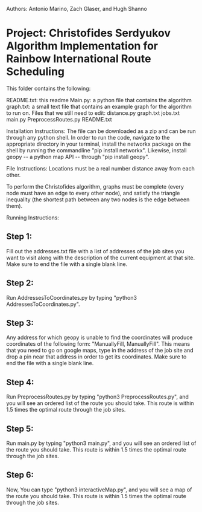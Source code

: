 Authors: Antonio Marino, Zach Glaser, and Hugh Shanno

# Project: Christofides Serdyukov Algorithm Implementation for Rainbow International Route Scheduling

This folder contains the following:

README.txt: this readme
Main.py: a python file that contains the algorithm
graph.txt: a small text file that contains an example graph for the algorithm to run on.
Files that we still need to edit:
distance.py
graph.txt
jobs.txt
main.py
PreprocessRoutes.py
README.txt

Installation Instructions:
The file can be downloaded as a zip and can be run through any python shell. In order to run the code, navigate to the appropriate directory in your terminal, install the networkx package on the shell by running the commandline "pip install networkx".
Likewise, install geopy -- a python map API -- through "pip install geopy".

File Instructions:
Locations must be a real number distance away from each other.

To perform the Christofides algorithm, graphs must be complete (every node must have an edge to every other node), and satisfy the triangle inequality (the shortest path between any two nodes is the edge between them).


Running Instructions:

## Step 1: 

Fill out the addresses.txt file with a list of addresses of the job sites you want to visit along with the description of the current equipment at that site. Make sure to end the file with a single blank line.

## Step 2: 

Run AddressesToCoordinates.py by typing "python3 AddressesToCoordinates.py". 

## Step 3: 

Any address for which geopy is unable to find the coordinates will produce coordinates of the following form: "ManuallyFill, ManuallyFill". This means that you need to go on google maps, type in the address of the job site and drop a pin near that address in order to get its coordinates. Make sure to end the file with a single blank line.

## Step 4: 

Run PreprocessRoutes.py by typing "python3 PreprocessRoutes.py", and you will see an ordered list of the route you should take. This route is within 1.5 times the optimal route through the job sites.

## Step 5: 

Run main.py by typing "python3 main.py", and you will see an ordered list of the route you should take. This route is within 1.5 times the optimal route through the job sites.

## Step 6: 

Now, You can type "python3 interactiveMap.py", and you will see a map of the route you should take. This route is within 1.5 times the optimal route through the job sites.

